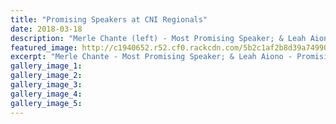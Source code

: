 ```yaml
---
title: "Promising Speakers at CNI Regionals"
date: 2018-03-18
description: "Merle Chante (left) - Most Promising Speaker; & Leah Aiono - Promising Speaker award at CNI Regional Debating Tourn..."
featured_image: http://c1940652.r52.cf0.rackcdn.com/5b2c1af2b8d39a74990024eb/CNI-260.gif
excerpt: "Merle Chante - Most Promising Speaker; & Leah Aiono - Promising Speaker award at the CNI Regional Debating Tournament held at Whanganui High School."
gallery_image_1: 
gallery_image_2: 
gallery_image_3: 
gallery_image_4: 
gallery_image_5: 
---
```

